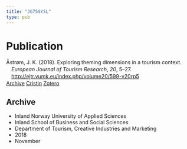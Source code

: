 ```yaml
---
title: "JG75SYSL"
type: pub
---
```

<h1>Publication</h1>
<article id="csl-bib-container-JG75SYSL" class="csl-bib-container">
  <div class="csl-bib-body" style="line-height: 1.35; padding-left: 1em; text-indent:-1em;">
  <div class="csl-entry">&#xC5;str&#xF8;m, J. K. (2018). Exploring theming dimensions in a tourism context. <i>European Journal of Tourism Research</i>, <i>20</i>, 5&#x2013;27. <a href="http://ejtr.vumk.eu/index.php/volume20/599-v20rp5">http://ejtr.vumk.eu/index.php/volume20/599-v20rp5</a></div>
</div>
  <div class="csl-bib-buttons">
    <a href="#taxonomy-article-JG75SYSL" class="csl-bib-button">Archive</a>
    <a href="https://app.cristin.no/results/show.jsf?id=1627431" alt="Cristin URL" class="csl-bib-button">Cristin</a>
    <a href="http://zotero.org/groups/5402882/items/JG75SYSL" alt="Zotero URL" class="csl-bib-button">Zotero</a>
  </div>
  <div id="csl-bib-meta-container-JG75SYSL"></div>
</article>
<div id="csl-bib-meta-JG75SYSL" class="csl-bib-meta">
  <article id="taxonomy-article-JG75SYSL" class="taxonomy-article">
    <h1>Archive</h1>
    <ul>
      <li>Inland Norway University of Applied Sciences</li>
      <li>Inland School of Business and Social Sciences</li>
      <li>Department of Tourism, Creative Industries and Marketing</li>
      <li>2018</li>
      <li>November</li>
    </ul>
  </article>
</div>
